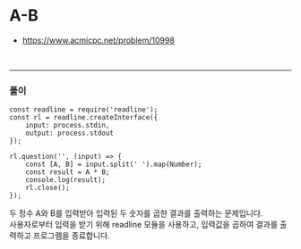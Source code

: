 # A-B
- https://www.acmicpc.net/problem/10998
<br>

---
### 풀이
```
const readline = require('readline');
const rl = readline.createInterface({
    input: process.stdin,
    output: process.stdout
});

rl.question('', (input) => {
    const [A, B] = input.split(' ').map(Number);
    const result = A * B;
    console.log(result);
    rl.close();
});
```
두 정수 A와 B를 입력받아 입력된 두 숫자를 곱한 결과를 출력하는 문제입니다. 
<br>
사용자로부터 입력을 받기 위해 readline 모듈을 사용하고, 입력값을 곱하여 결과를 출력하고 프로그램을 종료합니다.